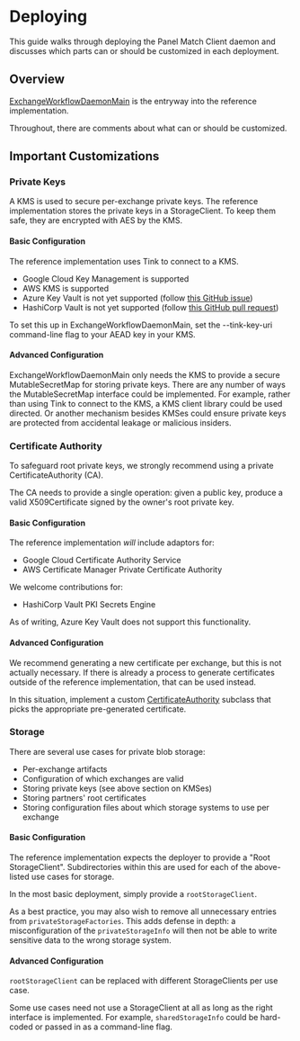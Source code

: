 # Deploying

This guide walks through deploying the Panel Match Client daemon and discusses
which parts can or should be customized in each deployment.

## Overview

[ExchangeWorkflowDaemonMain](https://github.com/world-federation-of-advertisers/panel-exchange-client/blob/main/src/main/kotlin/org/wfanet/panelmatch/client/deploy/ExchangeWorkflowDaemonMain.kt)
is the entryway into the reference implementation.

Throughout, there are comments about what can or should be customized.

## Important Customizations

### Private Keys

A KMS is used to secure per-exchange private keys. The reference implementation
stores the private keys in a StorageClient. To keep them safe, they are
encrypted with AES by the KMS.

#### Basic Configuration

The reference implementation uses Tink to connect to a KMS.

*   Google Cloud Key Management is supported
*   AWS KMS is supported
*   Azure Key Vault is not yet supported (follow
    [this GitHub issue](https://github.com/google/tink/issues/158))
*   HashiCorp Vault is not yet supported (follow
    [this GitHub pull request](https://github.com/google/tink/pull/405))

To set this up in ExchangeWorkflowDaemonMain, set the --tink-key-uri
command-line flag to your AEAD key in your KMS.

#### Advanced Configuration

ExchangeWorkflowDaemonMain only needs the KMS to provide a secure
MutableSecretMap for storing private keys. There are any number of ways the
MutableSecretMap interface could be implemented. For example, rather than using
Tink to connect to the KMS, a KMS client library could be used directed. Or
another mechanism besides KMSes could ensure private keys are protected from
accidental leakage or malicious insiders.

### Certificate Authority

To safeguard root private keys, we strongly recommend using a private
CertificateAuthority (CA).

The CA needs to provide a single operation: given a public key, produce a valid
X509Certificate signed by the owner's root private key.

#### Basic Configuration

The reference implementation *will* include adaptors for:

*   Google Cloud Certificate Authority Service
*   AWS Certificate Manager Private Certificate Authority

We welcome contributions for:

*   HashiCorp Vault PKI Secrets Engine

As of writing, Azure Key Vault does not support this functionality.

#### Advanced Configuration

We recommend generating a new certificate per exchange, but this is not actually
necessary. If there is already a process to generate certificates outside of the
reference implementation, that can be used instead.

In this situation, implement a custom
[CertificateAuthority](https://github.com/world-federation-of-advertisers/panel-exchange-client/blob/main/src/main/kotlin/org/wfanet/panelmatch/common/certificates/CertificateAuthority.kt)
subclass that picks the appropriate pre-generated certificate.

### Storage

There are several use cases for private blob storage:

*   Per-exchange artifacts
*   Configuration of which exchanges are valid
*   Storing private keys (see above section on KMSes)
*   Storing partners' root certificates
*   Storing configuration files about which storage systems to use per exchange

#### Basic Configuration

The reference implementation expects the deployer to provide a "Root
StorageClient". Subdirectories within this are used for each of the above-listed
use cases for storage.

In the most basic deployment, simply provide a `rootStorageClient`.

As a best practice, you may also wish to remove all unnecessary entries from
`privateStorageFactories`. This adds defense in depth: a misconfiguration of the
`privateStorageInfo` will then not be able to write sensitive data to the wrong
storage system.

#### Advanced Configuration

`rootStorageClient` can be replaced with different StorageClients per use case.

Some use cases need not use a StorageClient at all as long as the right
interface is implemented. For example, `sharedStorageInfo` could be hard-coded
or passed in as a command-line flag.
